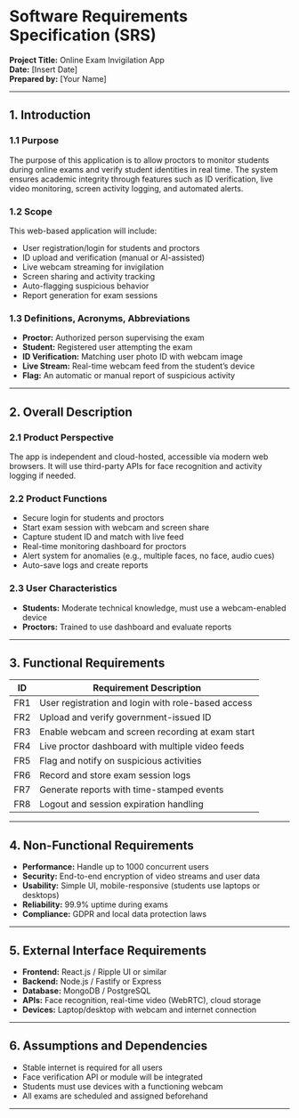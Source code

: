 # **Software Requirements Specification (SRS)**  
**Project Title:** Online Exam Invigilation App  
**Date:** [Insert Date]  
**Prepared by:** [Your Name]

---

## 1. **Introduction**

### 1.1 Purpose  
The purpose of this application is to allow proctors to monitor students during online exams and verify student identities in real time. The system ensures academic integrity through features such as ID verification, live video monitoring, screen activity logging, and automated alerts.

### 1.2 Scope  
This web-based application will include:
- User registration/login for students and proctors
- ID upload and verification (manual or AI-assisted)
- Live webcam streaming for invigilation
- Screen sharing and activity tracking
- Auto-flagging suspicious behavior
- Report generation for exam sessions

### 1.3 Definitions, Acronyms, Abbreviations  
- **Proctor:** Authorized person supervising the exam  
- **Student:** Registered user attempting the exam  
- **ID Verification:** Matching user photo ID with webcam image  
- **Live Stream:** Real-time webcam feed from the student’s device  
- **Flag:** An automatic or manual report of suspicious activity

---

## 2. **Overall Description**

### 2.1 Product Perspective  
The app is independent and cloud-hosted, accessible via modern web browsers. It will use third-party APIs for face recognition and activity logging if needed.

### 2.2 Product Functions  
- Secure login for students and proctors  
- Start exam session with webcam and screen share  
- Capture student ID and match with live feed  
- Real-time monitoring dashboard for proctors  
- Alert system for anomalies (e.g., multiple faces, no face, audio cues)  
- Auto-save logs and create reports

### 2.3 User Characteristics  
- **Students:** Moderate technical knowledge, must use a webcam-enabled device  
- **Proctors:** Trained to use dashboard and evaluate reports

---

## 3. **Functional Requirements**

| ID | Requirement Description |
|----|--------------------------|
| FR1 | User registration and login with role-based access |
| FR2 | Upload and verify government-issued ID |
| FR3 | Enable webcam and screen recording at exam start |
| FR4 | Live proctor dashboard with multiple video feeds |
| FR5 | Flag and notify on suspicious activities |
| FR6 | Record and store exam session logs |
| FR7 | Generate reports with time-stamped events |
| FR8 | Logout and session expiration handling |

---

## 4. **Non-Functional Requirements**

- **Performance:** Handle up to 1000 concurrent users  
- **Security:** End-to-end encryption of video streams and user data  
- **Usability:** Simple UI, mobile-responsive (students use laptops or desktops)  
- **Reliability:** 99.9% uptime during exams  
- **Compliance:** GDPR and local data protection laws  

---

## 5. **External Interface Requirements**

- **Frontend:** React.js / Ripple UI or similar  
- **Backend:** Node.js / Fastify or Express  
- **Database:** MongoDB / PostgreSQL  
- **APIs:** Face recognition, real-time video (WebRTC), cloud storage  
- **Devices:** Laptop/desktop with webcam and internet connection

---

## 6. **Assumptions and Dependencies**

- Stable internet is required for all users  
- Face verification API or module will be integrated  
- Students must use devices with a functioning webcam  
- All exams are scheduled and assigned beforehand

---